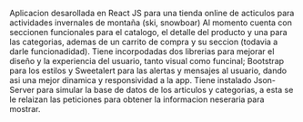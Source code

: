 Aplicacion desarollada en React JS para una tienda online de acticulos para actividades invernales de montaña (ski, 
snowboar)
Al momento cuenta con seccionen funcionales para el catalogo, el detalle del producto y una para las categorias, 
ademas de un carrito de compra y su seccion (todavia a darle funcionadidad).
Tiene incorpodadas dos librerias para mejorar el diseño y la experiencia del usuario, tanto visual como funcinal;
Bootstrap para los estilos y Sweetalert para las alertas y mensajes al usuario, dando asi una mejor dinamica y 
responsividad a la app. Tiene instalado Json-Server para simular la base de datos de los articulos y categorias, a 
esta se le relaizan las peticiones para obtener la informacion neseraria para mostrar.
